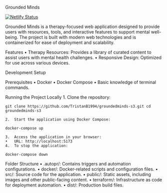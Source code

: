 Grounded Minds

[![Netlify Status](https://api.netlify.com/api/v1/badges/900a24e2-2f91-4c4b-9be8-bb4c9a76aa23/deploy-status?branch=dev)](https://app.netlify.com/sites/groundedminds-dev/deploys)

Grounded Minds is a therapy-focused web application designed to provide users with resources, tools, and interactive features to support mental well-being. The project is built with modern web technologies and is containerized for ease of deployment and scalability.

Features
	•	Therapy Resources: Provides a library of curated content to assist users with mental health challenges.
	•	Responsive Design: Optimized for use across various devices.

Development Setup

Prerequisites
	•	Docker
	•	Docker Compose
	•	Basic knowledge of terminal commands.

Running the Project Locally
	1.	Clone the repository:

`git clone https://github.com/TristanB1994/groundedminds-s3.git
cd groundedminds-s3`


	2.	Start the application using Docker Compose:

`docker-compose up`


	3.	Access the application in your browser:
	•	URL: http://localhost:5173
	4.	To stop the application:

`docker-compose down`

Folder Structure
	•	.autopr/: Contains triggers and automation configurations.
	•	docker/: Docker-related scripts and configuration files.
	•	src/: Source code for the application.
	•	public/: Static assets, including images and other public-facing content.
	•	terraform/: Infrastructure as code for deployment automation.
	•	dist/: Production build files.
